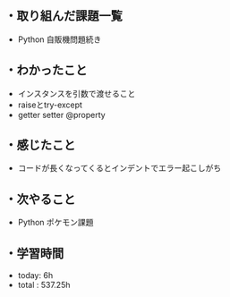 ## ・取り組んだ課題一覧
- Python 自販機問題続き


## ・わかったこと
- インスタンスを引数で渡せること
- raiseとtry-except
- getter setter @property


## ・感じたこと
- コードが長くなってくるとインデントでエラー起こしがち

## ・次やること
- Python ポケモン課題

## ・学習時間
- today:  6h
- total  : 537.25h 